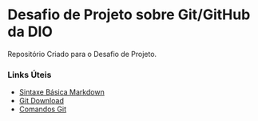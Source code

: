 # Desafio de Projeto sobre Git/GitHub da DIO 
Repositório Criado para o Desafio de Projeto.

### Links Úteis
- [Sintaxe Básica Markdown](https://www.markdownguide.org/basic-syntax/)
- [Git Download](https://git-scm.com/download)
- [Comandos Git](https://comandosgit.github.io/)
